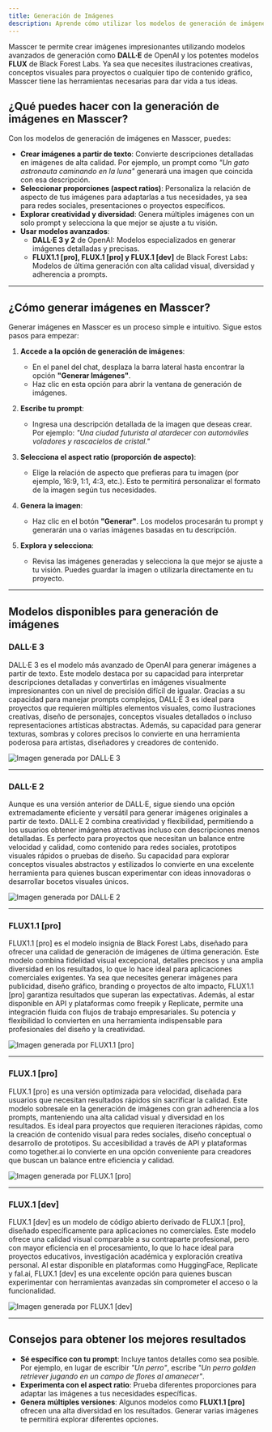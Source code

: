 ```yaml
---
title: Generación de Imágenes
description: Aprende cómo utilizar los modelos de generación de imágenes disponibles en Masscer y explora sus capacidades.
---
```


Masscer te permite crear imágenes impresionantes utilizando modelos avanzados de generación como **DALL·E** de OpenAI y los potentes modelos **FLUX** de Black Forest Labs. Ya sea que necesites ilustraciones creativas, conceptos visuales para proyectos o cualquier tipo de contenido gráfico, Masscer tiene las herramientas necesarias para dar vida a tus ideas.

## ¿Qué puedes hacer con la generación de imágenes en Masscer?

Con los modelos de generación de imágenes en Masscer, puedes:

- **Crear imágenes a partir de texto**: Convierte descripciones detalladas en imágenes de alta calidad. Por ejemplo, un prompt como *"Un gato astronauta caminando en la luna"* generará una imagen que coincida con esa descripción.
- **Seleccionar proporciones (aspect ratios)**: Personaliza la relación de aspecto de tus imágenes para adaptarlas a tus necesidades, ya sea para redes sociales, presentaciones o proyectos específicos.
- **Explorar creatividad y diversidad**: Genera múltiples imágenes con un solo prompt y selecciona la que mejor se ajuste a tu visión.
- **Usar modelos avanzados**:
  - **DALL·E 3 y 2** de OpenAI: Modelos especializados en generar imágenes detalladas y precisas.
  - **FLUX1.1 [pro], FLUX.1 [pro] y FLUX.1 [dev]** de Black Forest Labs: Modelos de última generación con alta calidad visual, diversidad y adherencia a prompts.

---

## ¿Cómo generar imágenes en Masscer?

Generar imágenes en Masscer es un proceso simple e intuitivo. Sigue estos pasos para empezar:

1. **Accede a la opción de generación de imágenes**:
   - En el panel del chat, desplaza la barra lateral hasta encontrar la opción **"Generar Imágenes"**.
   - Haz clic en esta opción para abrir la ventana de generación de imágenes.

2. **Escribe tu prompt**:
   - Ingresa una descripción detallada de la imagen que deseas crear. Por ejemplo: *"Una ciudad futurista al atardecer con automóviles voladores y rascacielos de cristal."*

3. **Selecciona el aspect ratio (proporción de aspecto)**:
   - Elige la relación de aspecto que prefieras para tu imagen (por ejemplo, 16:9, 1:1, 4:3, etc.). Esto te permitirá personalizar el formato de la imagen según tus necesidades.

4. **Genera la imagen**:
   - Haz clic en el botón **"Generar"**. Los modelos procesarán tu prompt y generarán una o varias imágenes basadas en tu descripción.

5. **Explora y selecciona**:
   - Revisa las imágenes generadas y selecciona la que mejor se ajuste a tu visión. Puedes guardar la imagen o utilizarla directamente en tu proyecto.

---

## Modelos disponibles para generación de imágenes

### **DALL·E 3**
DALL·E 3 es el modelo más avanzado de OpenAI para generar imágenes a partir de texto. Este modelo destaca por su capacidad para interpretar descripciones detalladas y convertirlas en imágenes visualmente impresionantes con un nivel de precisión difícil de igualar. Gracias a su capacidad para manejar prompts complejos, DALL·E 3 es ideal para proyectos que requieren múltiples elementos visuales, como ilustraciones creativas, diseño de personajes, conceptos visuales detallados o incluso representaciones artísticas abstractas. Además, su capacidad para generar texturas, sombras y colores precisos lo convierte en una herramienta poderosa para artistas, diseñadores y creadores de contenido.

![Imagen generada por DALL·E 3](../../../../assets/images/dalle3.png)

---

### **DALL·E 2**
Aunque es una versión anterior de DALL·E, sigue siendo una opción extremadamente eficiente y versátil para generar imágenes originales a partir de texto. DALL·E 2 combina creatividad y flexibilidad, permitiendo a los usuarios obtener imágenes atractivas incluso con descripciones menos detalladas. Es perfecto para proyectos que necesitan un balance entre velocidad y calidad, como contenido para redes sociales, prototipos visuales rápidos o pruebas de diseño. Su capacidad para explorar conceptos visuales abstractos y estilizados lo convierte en una excelente herramienta para quienes buscan experimentar con ideas innovadoras o desarrollar bocetos visuales únicos.

![Imagen generada por DALL·E 2](../../../../assets/images/dalle2.png)

---

### **FLUX1.1 [pro]**
FLUX1.1 [pro] es el modelo insignia de Black Forest Labs, diseñado para ofrecer una calidad de generación de imágenes de última generación. Este modelo combina fidelidad visual excepcional, detalles precisos y una amplia diversidad en los resultados, lo que lo hace ideal para aplicaciones comerciales exigentes. Ya sea que necesites generar imágenes para publicidad, diseño gráfico, branding o proyectos de alto impacto, FLUX1.1 [pro] garantiza resultados que superan las expectativas. Además, al estar disponible en API y plataformas como freepik y Replicate, permite una integración fluida con flujos de trabajo empresariales. Su potencia y flexibilidad lo convierten en una herramienta indispensable para profesionales del diseño y la creatividad.

![Imagen generada por FLUX1.1 [pro]](../../../../assets/images/flux1.1-pro.png)

---

### **FLUX.1 [pro]**
FLUX.1 [pro] es una versión optimizada para velocidad, diseñada para usuarios que necesitan resultados rápidos sin sacrificar la calidad. Este modelo sobresale en la generación de imágenes con gran adherencia a los prompts, manteniendo una alta calidad visual y diversidad en los resultados. Es ideal para proyectos que requieren iteraciones rápidas, como la creación de contenido visual para redes sociales, diseño conceptual o desarrollo de prototipos. Su accesibilidad a través de API y plataformas como together.ai lo convierte en una opción conveniente para creadores que buscan un balance entre eficiencia y calidad.

![Imagen generada por FLUX.1 [pro]](../../../../assets/images/flux1-pro.png)

---

### **FLUX.1 [dev]**
FLUX.1 [dev] es un modelo de código abierto derivado de FLUX.1 [pro], diseñado específicamente para aplicaciones no comerciales. Este modelo ofrece una calidad visual comparable a su contraparte profesional, pero con mayor eficiencia en el procesamiento, lo que lo hace ideal para proyectos educativos, investigación académica y exploración creativa personal. Al estar disponible en plataformas como HuggingFace, Replicate y fal.ai, FLUX.1 [dev] es una excelente opción para quienes buscan experimentar con herramientas avanzadas sin comprometer el acceso o la funcionalidad.

![Imagen generada por FLUX.1 [dev]](../../../../assets/images/flux1-dev.png)

---

## Consejos para obtener los mejores resultados

- **Sé específico con tu prompt**: Incluye tantos detalles como sea posible. Por ejemplo, en lugar de escribir *"Un perro"*, escribe *"Un perro golden retriever jugando en un campo de flores al amanecer"*.
- **Experimenta con el aspect ratio**: Prueba diferentes proporciones para adaptar las imágenes a tus necesidades específicas.
- **Genera múltiples versiones**: Algunos modelos como **FLUX1.1 [pro]** ofrecen una alta diversidad en los resultados. Generar varias imágenes te permitirá explorar diferentes opciones.

